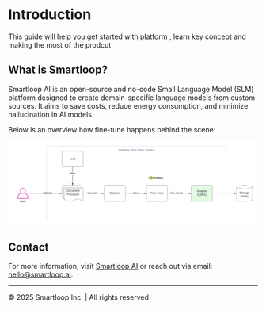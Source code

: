 # Introduction

This guide will help you get started with platform , learn key concept and making the most of the prodcut

## What is Smartloop?

Smartloop AI is an open-source and no-code Small Language Model (SLM) platform designed to create domain-specific language models from custom sources. It aims to save costs, reduce energy consumption, and minimize hallucination in AI models.


Below is an overview how fine-tune happens behind the scene: 


![Fine-tune](fine-tune.png)


## Contact
For more information, visit [Smartloop AI](https://smartloop.ai/) or reach out via email: hello@smartloop.ai.

---

© 2025 Smartloop Inc. | All rights reserved
